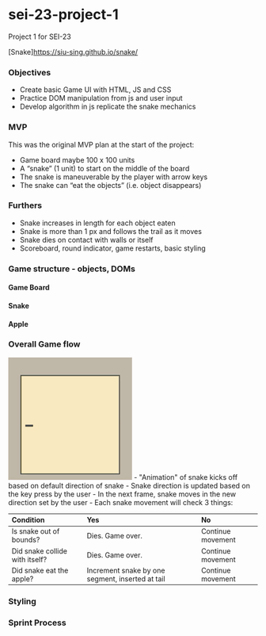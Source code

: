# sei-23-project-1
Project 1 for SEI-23

[Snake]<https://siu-sing.github.io/snake/>

### Objectives
- Create basic Game UI with HTML, JS and CSS
- Practice DOM manipulation from js and user input
- Develop algorithm in js replicate the snake mechanics

### MVP 
This was the original MVP plan at the start of the project:
- Game board maybe 100 x 100 units
- A “snake” (1 unit) to start on the middle of the board
- The snake is maneuverable by the player with arrow keys
- The snake can “eat the objects” (i.e. object disappears)

### Furthers
- Snake increases in length for each object eaten
- Snake is more than 1 px and follows the trail as it moves
- Snake dies on contact with walls or itself
- Scoreboard, round indicator, game restarts, basic styling

### Game structure - objects, DOMs 
#### Game Board
#### Snake
#### Apple

### Overall Game flow 
<!-- ![Screen Capture](./screencapture.gif) -->
<img src="./screencapture.gif" width="250px">
- "Animation" of snake kicks off based on default direction of snake
- Snake direction is updated based on the key press by the user
- In the next frame, snake moves in the new direction set by the user
- Each snake movement will check 3 things:

|Condition						|Yes				|No		|
|:-------------------------------|:-------------------|:-------|
|Is snake out of bounds?		| Dies. Game over.	| Continue movement|
|Did snake collide with itself?	| Dies. Game over.	| Continue movement|
|Did snake eat the apple?		| Increment snake by one segment, inserted at tail | Continue movement|

### Styling 
### Sprint Process

